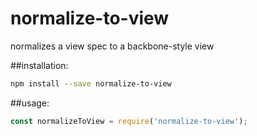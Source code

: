 # normalize-to-view
normalizes a view spec to a backbone-style view

##installation:
```sh
npm install --save normalize-to-view
```

##usage:
```js
const normalizeToView = require('normalize-to-view');
```
